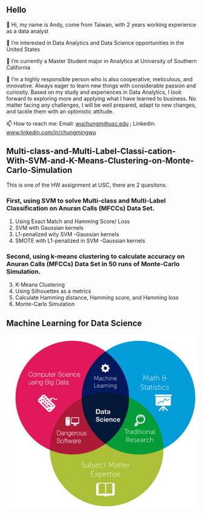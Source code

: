 ## Hello

👋 Hi, my name is Andy, come from Taiwan, with 2 years working experience as a data analyst

👀 I’m interested in Data Analytics and Data Science opportunities in the United States

🌱 I’m currently a Master Student major in Analytics at University of Southern California

💞️ I’m a highly responsible person who is also cooperative, meticulous, and innovative. Always eager to learn new things with considerable passion and curiosity. Based on my study and experiences in Data Analytics, I look forward to exploring more and applying what I have learned to business. No matter facing any challenges, I will be well prepared, adapt to new changes, and tackle them with an optimistic attitude.

📫 How to reach me: Email: wuchungm@usc.edu ; Linkedin: www.linkedin.com/in/chungmingwu


## Multi-class-and-Multi-Label-Classi-cation-With-SVM-and-K-Means-Clustering-on-Monte-Carlo-Simulation

This is one of the HW assignment at USC, there are 2 quesitons.


### First, using SVM to solve Multi-class and Multi-Label Classification on Anuran Calls (MFCCs) Data Set.

1. Using Exact Match and Hamming Score/ Loss 
2. SVM with Gaussian kernels
3. L1-penalized wity SVM -Gaussian kernels
4. SMOTE with L1-penalized in SVM -Gaussian kernels

### Second, using k-means clustering to calculate accuracy on Anuran Calls (MFCCs) Data Set in 50 runs of Monte-Carlo Simulation.  

3. K-Means Clustering
4. Using Silhouettes as a metrics
5. Calculate Hamming distance, Hamming score, and Hamming loss
6. Monte-Carlo Simulation

## Machine Learning for Data Science
![data_science](ds.jpg)
